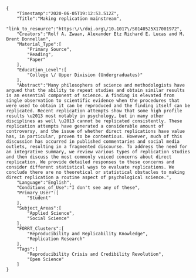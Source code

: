 
    {
        "Timestamp":"2020-06-05T19:12:53.512Z",
        "Title":"Making replication mainstream",
        "link_to_resource":"https:\/\/doi.org\/10.1017\/S0140525X17001972",
        "Creators":"Rolf A. Zwaan, Alexander Etz Richard E. Lucas and M. Brent Donnellan",
        "Material_Type":[
            "Primary Source",
            "Reading",
            "Paper"
        ],
        "Education_Level":[
            "College \/ Upper Division (Undergraduates)"
        ],
        "Abstract":"Many philosophers of science and methodologists have argued that the ability to repeat studies and obtain similar results is an essential component of science. A finding is elevated from single observation to scientific evidence when the procedures that were used to obtain it can be reproduced and the finding itself can be replicated. Recent replication attempts show that some high profile results \u2013 most notably in psychology, but in many other disciplines as well \u2013 cannot be replicated consistently. These replication attempts have generated a considerable amount of controversy, and the issue of whether direct replications have value has, in particular, proven to be contentious. However, much of this discussion has occurred in published commentaries and social media outlets, resulting in a fragmented discourse. To address the need for an integrative summary, we review various types of replication studies and then discuss the most commonly voiced concerns about direct replication. We provide detailed responses to these concerns and consider different statistical ways to evaluate replications. We conclude there are no theoretical or statistical obstacles to making direct replication a routine aspect of psychological science.",
        "Language":"English",
        "Conditions_of_Use":"I don't see any of these",
        "Primary_User":[
            "Student"
        ],
        "Subject_Areas":[
            "Applied Science",
            "Social Science"
        ],
        "FORRT_Clusters":[
            "Reproducibility and Replicability Knowledge",
            "Replication Research"
        ],
        "Tags":[
            "Reproducibility Crisis and Credibility Revolution",
            "Open Science"
        ]
    }
